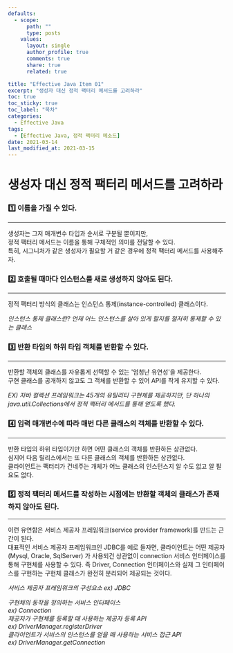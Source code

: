 ```yaml
---
defaults:
  - scope:
      path: ""
      type: posts
    values:
      layout: single
      author_profile: true
      comments: true
      share: true
      related: true

title: "Effective Java Item 01"
excerpt: "생성자 대신 정적 팩터리 메서드를 고려하라"
toc: true
toc_sticky: true
toc_label: "목차"
categories:
  - Effective Java
tags:
  - [Effective Java, 정적 팩터리 메소드]
date: 2021-03-14
last_modified_at: 2021-03-15
---
```


# 생성자 대신 정적 팩터리 메서드를 고려하라  

### 1️⃣ 이름을 가질 수 있다.  
***

생성자는 그저 매개변수 타입과 순서로 구분될 뿐이지만,  
정적 팩터리 메서드는 이름을 통해 구체적인 의미를 전달할 수 있다.  
특히, 시그니처가 같은 생성자가 필요할 거 같은 경우에 정적 팩터리 메서드를 사용해주자.

### 2️⃣ 호출될 때마다 인스턴스를 새로 생성하지 않아도 된다.
***
정적 팩터리 방식의 클래스는 인스턴스 통제(instance-controlled) 클래스이다.

*인스턴스 통제 클래스란?*
*언제 어느 인스턴스를 살아 있게 할지를 철저히 통제할 수 있는 클래스*  

### 3️⃣ 반환 타입의 하위 타입 객체를 반환할 수 있다.
***
반환할 객체의 클래스를 자유롭게 선택할 수 있는 '엄청난 유연성'을 제공한다.  
구현 클래스를 공개하지 않고도 그 객체를 반환할 수 있어 API를 작게 유지할 수 있다.  

*EX) 자바 컬렉션 프레임워크는 45개의 유틸리티 구현체를 제공하지만, 단 하나의  
java.util.Collections에서 정적 팩터리 메서드를 통해 얻도록 했다.*  

### 4️⃣ 입력 매개변수에 따라 매번 다른 클래스의 객체를 반환할 수 있다.  
***
반환 타입의 하위 타입이기만 하면 어떤 클래스의 객체를 반환하든 상관없다.  
심지어 다음 릴리스에서는 또 다른 클래스의 객체를 반환하든 상관없다.  
클라이언트는 팩터리가 건네주는 개체가 어느 클래스의 인스턴스지 알 수도 없고 알 필요도 없다.

### 5️⃣ 정적 팩터리 메서드를 작성하는 시점에는 반환할 객체의 클래스가 존재하지 않아도 된다.
***
이런 유연함은 서비스 제공자 프레임워크(service provider framework)를 만드는 근간이 된다.  
대표적인 서비스 제공자 프레임워크인 JDBC를 예로 들자면, 클라이언트는 어떤 제공자(Mysql, Oracle, SqlServer)
가 사용되건 상관없이 connection 서비스 인터페이스를 통해 구현체를 사용할 수 있다. 즉 Driver, Connection
인터페이스와 실제 그 인터페이스를 구현하는 구현체 클래스가 완전히 분리되어 제공되는 것이다.  

*서비스 제공자 프레임워크의 구성요소 ex) JDBC*  

*구현체의 동작을 정의하는 서비스 인터페이스  
ex) Connection*  
*제공자가 구현체를 등록할 때 사용하는 제공자 등록 API   
ex) DriverManager.registerDriver*  
*클라이언트가 서비스의 인스턴스를 얻을 때 사용하는 서비스 접근 API  
ex) DriverManager.getConnection*
